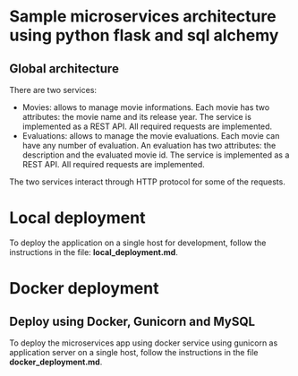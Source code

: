 # Sample microservices architecture using python flask and sql alchemy

## Global architecture

There are two services:
* Movies: allows to manage movie informations. Each movie has two attributes: the movie name and its release year. The service is implemented as a REST API. All required requests are implemented.
* Evaluations: allows to manage the movie evaluations. Each movie can have any number of evaluation. An evaluation has two attributes: the description and the evaluated movie id. The service is implemented as a REST API. All required requests are implemented.

The two services interact through HTTP protocol for some of the requests.

# Local deployment

To deploy the application on a single host for development, follow the instructions in the file: **local_deployment.md**.


# Docker deployment
## Deploy using Docker, Gunicorn and MySQL
To deploy the microservices app using docker service using  gunicorn as application server on a single host, follow the instructions
in the file **docker_deployment.md**.
